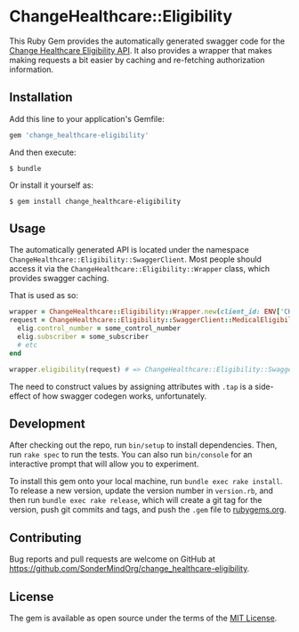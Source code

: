 # ChangeHealthcare::Eligibility

This Ruby Gem provides the automatically generated swagger code for the [Change Healthcare Eligibility API](https://developers.changehealthcare.com/api/Eligibility/v3).
It also provides a wrapper that makes making requests a bit easier by caching and re-fetching authorization information.

## Installation

Add this line to your application's Gemfile:

```ruby
gem 'change_healthcare-eligibility'
```

And then execute:

    $ bundle

Or install it yourself as:

    $ gem install change_healthcare-eligibility

## Usage

The automatically generated API is located under the namespace `ChangeHealthcare::Eligibility::SwaggerClient`.
Most people should access it via the `ChangeHealthcare::Eligibility::Wrapper` class, which provides swagger caching.

That is used as so:

```ruby
wrapper = ChangeHealthcare::Eligibility::Wrapper.new(client_id: ENV['CH_CLIENT_ID'], client_secret: ENV['CH_CLIENT_SECRET'])
request = ChangeHealthcare::Eligibility::SwaggerClient::MedicalEligibility.new.tap do |elig|
  elig.control_number = some_control_number
  elig.subscriber = some_subscriber
  # etc
end

wrapper.eligibility(request) # => ChangeHealthcare::Eligibility::SwaggerClient::Response
```

The need to construct values by assigning attributes with `.tap` is a side-effect of how swagger codegen works, unfortunately.

## Development

After checking out the repo, run `bin/setup` to install dependencies. Then, run `rake spec` to run the tests. You can also run `bin/console` for an interactive prompt that will allow you to experiment.

To install this gem onto your local machine, run `bundle exec rake install`. To release a new version, update the version number in `version.rb`, and then run `bundle exec rake release`, which will create a git tag for the version, push git commits and tags, and push the `.gem` file to [rubygems.org](https://rubygems.org).

## Contributing

Bug reports and pull requests are welcome on GitHub at https://github.com/SonderMindOrg/change_healthcare-eligibility.

## License

The gem is available as open source under the terms of the [MIT License](https://opensource.org/licenses/MIT).
